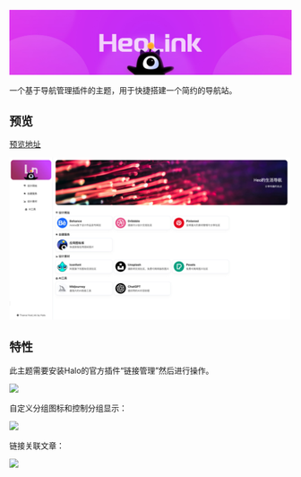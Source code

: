 <p align="center">
    <a href="https://halo.zhheo.com/" target="_blank" rel="noopener noreferrer">
        <img src="/imgs/st.jpg" alt="icon"/>
    </a>
</p>

一个基于导航管理插件的主题，用于快捷搭建一个简约的导航站。

## 预览

[预览地址](https://halo.zhheo.com/)

![](/imgs/quickshot.jpg)

## 特性

此主题需要安装Halo的官方插件“链接管理”然后进行操作。

![](https://img.zhheo.com/i/2024/05/27/66540be183142.webp)

自定义分组图标和控制分组显示：

![](https://img.zhheo.com/i/2024/05/27/66540c31be796.webp)

链接关联文章：

![](https://img.zhheo.com/i/2024/05/27/66540c7029c2f.webp)